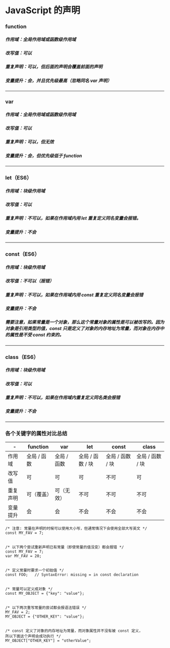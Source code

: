 # JavaScript 的声明
### function
##### 作用域：全局作用域或函数级作用域
##### 改写值：可以
##### 重复声明：可以，但后面的声明会覆盖前面的声明
##### 变量提升：会，并且优先级最高（忽略同名 var 声明）

---
### var
##### 作用域：全局作用域或函数级作用域
##### 改写值：可以
##### 重复声明：可以，但无效
##### 变量提升：会，但优先级低于 function


---
### let（ES6）
##### 作用域：块级作用域
##### 改写值：可以
##### 重复声明：不可以，如果在作用域内用 let 重复定义同名变量会报错。
##### 变量提升：不会


---
### const（ES6）
##### 作用域：块级作用域
##### 改写值：不可以（报错）
##### 重复声明：不可以，如果在作用域内用 const 重复定义同名变量会报错
##### 变量提升：不会
##### 需要注意，如果常量是一个对象，那么这个常量对象的属性是可以被改写的。因为对象是引用类型的值，const 只是定义了对象的内存地址为常量，而对象在内存中的属性是不受 const 约束的。


---
### class（ES6）
##### 作用域：块级作用域
##### 改写值：可以
##### 重复声明：不可以，如果在作用域内重复定义同名类会报错
##### 变量提升：不会



---
### 各个关键字的属性对比总结

| - | function | var | let | const | class
|---|---|---|---|---|---
作用域 | 全局 / 函数 | 全局 / 函数 |  全局 / 函数 / 块 |  全局 / 函数 / 块 |  全局 / 函数 / 块
改写值 | 可 | 可 | 可 | 不可 | 可
重复声明 | 可（覆盖） | 可（无效） | 不可 | 不可 | 不可
变量提升 | 会 | 会 | 不会 | 不会 | 不会






```
/* 注意: 常量在声明的时候可以使用大小写，但通常情况下会使用全部大写英文 */
const MY_FAV = 7;


/* 以下两个尝试重新声明已有常量（即使常量的值没变）都会报错 */
const MY_FAV = 7;
var MY_FAV = 20;


/* 定义常量时要求一个初始值 */
const FOO;   // SyntaxError: missing = in const declaration


/* 常量可以定义成对象 */
const MY_OBJECT = {"key": "value"};


/* 以下两次重写常量的尝试都会报语法错误 */
MY_FAV = 2;
MY_OBJECT = {"OTHER_KEY": "value"};


/* const 定义了对象的内存地址为常量，而对象属性并不没有被 const 定义，
所以下面这个声明会成功执行 */
MY_OBJECT["OTHER_KEY"] = "otherValue";
```
